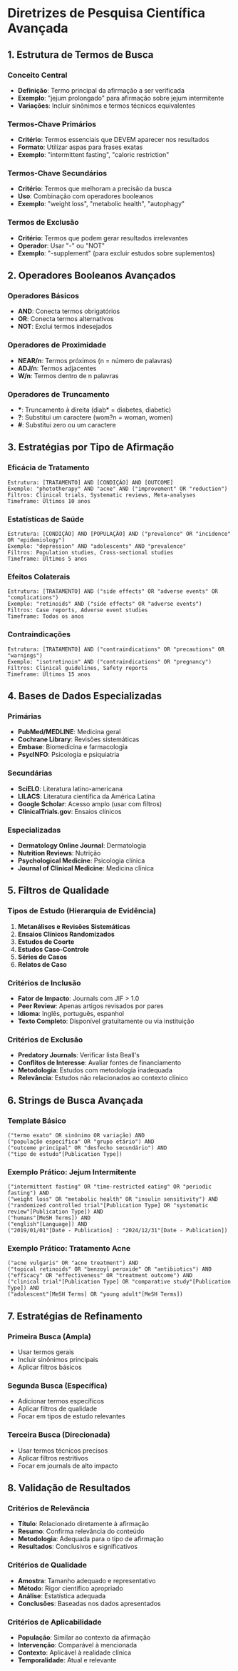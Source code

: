 # Diretrizes de Pesquisa Científica Avançada

## 1. Estrutura de Termos de Busca

### Conceito Central
- **Definição**: Termo principal da afirmação a ser verificada
- **Exemplo**: "jejum prolongado" para afirmação sobre jejum intermitente
- **Variações**: Incluir sinônimos e termos técnicos equivalentes

### Termos-Chave Primários
- **Critério**: Termos essenciais que DEVEM aparecer nos resultados
- **Formato**: Utilizar aspas para frases exatas
- **Exemplo**: "intermittent fasting", "caloric restriction"

### Termos-Chave Secundários
- **Critério**: Termos que melhoram a precisão da busca
- **Uso**: Combinação com operadores booleanos
- **Exemplo**: "weight loss", "metabolic health", "autophagy"

### Termos de Exclusão
- **Critério**: Termos que podem gerar resultados irrelevantes
- **Operador**: Usar "-" ou "NOT"
- **Exemplo**: "-supplement" (para excluir estudos sobre suplementos)

## 2. Operadores Booleanos Avançados

### Operadores Básicos
- **AND**: Conecta termos obrigatórios
- **OR**: Conecta termos alternativos
- **NOT**: Exclui termos indesejados

### Operadores de Proximidade
- **NEAR/n**: Termos próximos (n = número de palavras)
- **ADJ/n**: Termos adjacentes
- **W/n**: Termos dentro de n palavras

### Operadores de Truncamento
- **\***: Truncamento à direita (diab* = diabetes, diabetic)
- **?**: Substitui um caractere (wom?n = woman, women)
- **#**: Substitui zero ou um caractere

## 3. Estratégias por Tipo de Afirmação

### Eficácia de Tratamento
```
Estrutura: [TRATAMENTO] AND [CONDIÇÃO] AND [OUTCOME]
Exemplo: "phototherapy" AND "acne" AND ("improvement" OR "reduction")
Filtros: Clinical trials, Systematic reviews, Meta-analyses
Timeframe: Últimos 10 anos
```

### Estatísticas de Saúde
```
Estrutura: [CONDIÇÃO] AND [POPULAÇÃO] AND ("prevalence" OR "incidence" OR "epidemiology")
Exemplo: "depression" AND "adolescents" AND "prevalence"
Filtros: Population studies, Cross-sectional studies
Timeframe: Últimos 5 anos
```

### Efeitos Colaterais
```
Estrutura: [TRATAMENTO] AND ("side effects" OR "adverse events" OR "complications")
Exemplo: "retinoids" AND ("side effects" OR "adverse events")
Filtros: Case reports, Adverse event studies
Timeframe: Todos os anos
```

### Contraindicações
```
Estrutura: [TRATAMENTO] AND ("contraindications" OR "precautions" OR "warnings")
Exemplo: "isotretinoin" AND ("contraindications" OR "pregnancy")
Filtros: Clinical guidelines, Safety reports
Timeframe: Últimos 15 anos
```

## 4. Bases de Dados Especializadas

### Primárias
- **PubMed/MEDLINE**: Medicina geral
- **Cochrane Library**: Revisões sistemáticas
- **Embase**: Biomedicina e farmacologia
- **PsycINFO**: Psicologia e psiquiatria

### Secundárias
- **SciELO**: Literatura latino-americana
- **LILACS**: Literatura científica da América Latina
- **Google Scholar**: Acesso amplo (usar com filtros)
- **ClinicalTrials.gov**: Ensaios clínicos

### Especializadas
- **Dermatology Online Journal**: Dermatologia
- **Nutrition Reviews**: Nutrição
- **Psychological Medicine**: Psicologia clínica
- **Journal of Clinical Medicine**: Medicina clínica

## 5. Filtros de Qualidade

### Tipos de Estudo (Hierarquia de Evidência)
1. **Metanálises e Revisões Sistemáticas**
2. **Ensaios Clínicos Randomizados**
3. **Estudos de Coorte**
4. **Estudos Caso-Controle**
5. **Séries de Casos**
6. **Relatos de Caso**

### Critérios de Inclusão
- **Fator de Impacto**: Journals com JIF > 1.0
- **Peer Review**: Apenas artigos revisados por pares
- **Idioma**: Inglês, português, espanhol
- **Texto Completo**: Disponível gratuitamente ou via instituição

### Critérios de Exclusão
- **Predatory Journals**: Verificar lista Beall's
- **Conflitos de Interesse**: Avaliar fontes de financiamento
- **Metodologia**: Estudos com metodologia inadequada
- **Relevância**: Estudos não relacionados ao contexto clínico

## 6. Strings de Busca Avançada

### Template Básico
```
("termo exato" OR sinônimo OR variação) AND 
("população específica" OR "grupo etário") AND 
("outcome principal" OR "desfecho secundário") AND 
("tipo de estudo"[Publication Type])
```

### Exemplo Prático: Jejum Intermitente
```
("intermittent fasting" OR "time-restricted eating" OR "periodic fasting") AND 
("weight loss" OR "metabolic health" OR "insulin sensitivity") AND 
("randomized controlled trial"[Publication Type] OR "systematic review"[Publication Type]) AND 
("humans"[MeSH Terms]) AND 
("english"[Language]) AND 
("2019/01/01"[Date - Publication] : "2024/12/31"[Date - Publication])
```

### Exemplo Prático: Tratamento Acne
```
("acne vulgaris" OR "acne treatment") AND 
("topical retinoids" OR "benzoyl peroxide" OR "antibiotics") AND 
("efficacy" OR "effectiveness" OR "treatment outcome") AND 
("clinical trial"[Publication Type] OR "comparative study"[Publication Type]) AND 
("adolescent"[MeSH Terms] OR "young adult"[MeSH Terms])
```

## 7. Estratégias de Refinamento

### Primeira Busca (Ampla)
- Usar termos gerais
- Incluir sinônimos principais
- Aplicar filtros básicos

### Segunda Busca (Específica)
- Adicionar termos específicos
- Aplicar filtros de qualidade
- Focar em tipos de estudo relevantes

### Terceira Busca (Direcionada)
- Usar termos técnicos precisos
- Aplicar filtros restritivos
- Focar em journals de alto impacto

## 8. Validação de Resultados

### Critérios de Relevância
- **Título**: Relacionado diretamente à afirmação
- **Resumo**: Confirma relevância do conteúdo
- **Metodologia**: Adequada para o tipo de afirmação
- **Resultados**: Conclusivos e significativos

### Critérios de Qualidade
- **Amostra**: Tamanho adequado e representativo
- **Método**: Rigor científico apropriado
- **Análise**: Estatística adequada
- **Conclusões**: Baseadas nos dados apresentados

### Critérios de Aplicabilidade
- **População**: Similar ao contexto da afirmação
- **Intervenção**: Comparável à mencionada
- **Contexto**: Aplicável à realidade clínica
- **Temporalidade**: Atual e relevante